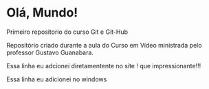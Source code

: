 # Olá, Mundo!
 Primeiro repositorio do curso Git e Git-Hub

Repositório criado durante a aula do Curso em Vídeo ministrada pelo professor Gustavo Guanabara.

Essa linha eu adcionei diretamentente no site ! que impressionante!!!

Essa linha eu adicionei no windows